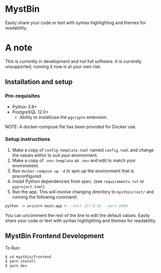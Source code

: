 # MystBin
Easily share your code or text with syntax highlighting and themes for readability.

# A note
This is currently in development and not full software.
It is currently unsupported, running it now is at your own risk.

## Installation and setup
### Pre-requisites
- Python 3.8+
- PostgreSQL 12.0+
    - Ability to install/use the `pgcrypto` extension.

NOTE: A docker-compose file has been provided for Docker use.

### Setup instructions
1. Make a copy of `config-template.toml` named `config.toml` and change the values within to suit your environment.
2. Make a copy of `.env-template` as `.env` and edit to match your environment.
3. Run `docker-compose up -d` to spin up the environment that is preconfigured.
4. Install Python dependencies from spec. (see `requirements.txt` or `pyproject.toml`)
5. Run the app. This will involve changing directory to `mystbin/rest/` and running the following command:

```sh
python -m uvicorn main:app # --host 127.0.01 --port 8000
```
You can uncomment the rest of the line to edit the default values.
Easily share your code or text with syntax highlighting and themes for readability.

## MystBin Frontend Development

To Run:

```sh
$ cd mystbin/frontend
$ yarn install
$ yarn dev
```

